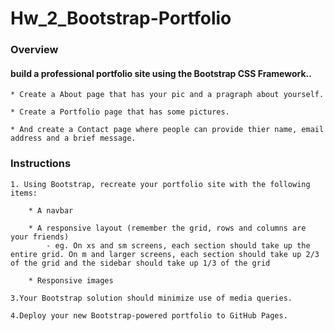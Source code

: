# Hw_2_Bootstrap-Portfolio

### Overview

#### build a professional portfolio site using  the Bootstrap CSS Framework..

    * Create a About page that has your pic and a pragraph about yourself.

    * Create a Portfolio page that has some pictures.

    * And create a Contact page where people can provide thier name, email address and a brief message.

### Instructions

    1. Using Bootstrap, recreate your portfolio site with the following items:

        * A navbar

        * A responsive layout (remember the grid, rows and columns are your friends)
            - eg. On xs and sm screens, each section should take up the entire grid. On m and larger screens, each section should take up 2/3 of the grid and the sidebar should take up 1/3 of the grid

        * Responsive images

    3.Your Bootstrap solution should minimize use of media queries.

    4.Deploy your new Bootstrap-powered portfolio to GitHub Pages.

